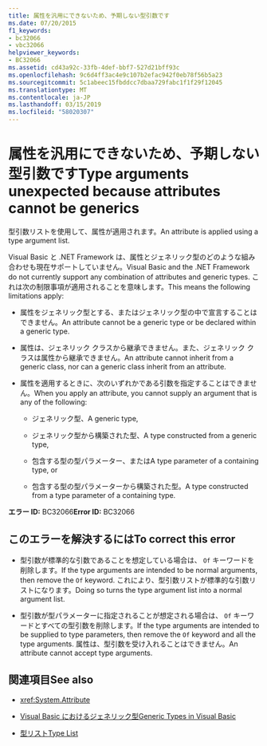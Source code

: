 ```yaml
---
title: 属性を汎用にできないため、予期しない型引数です
ms.date: 07/20/2015
f1_keywords:
- bc32066
- vbc32066
helpviewer_keywords:
- BC32066
ms.assetid: cd43a92c-33fb-4def-bbf7-527d21bff93c
ms.openlocfilehash: 9c6d4ff3ac4e9c107b2efac942f0eb78f56b5a23
ms.sourcegitcommit: 5c1abeec15fbddcc7dbaa729fabc1f1f29f12045
ms.translationtype: MT
ms.contentlocale: ja-JP
ms.lasthandoff: 03/15/2019
ms.locfileid: "58020307"
---
```

# <a name="type-arguments-unexpected-because-attributes-cannot-be-generics"></a><span data-ttu-id="a697f-102">属性を汎用にできないため、予期しない型引数です</span><span class="sxs-lookup"><span data-stu-id="a697f-102">Type arguments unexpected because attributes cannot be generics</span></span>
<span data-ttu-id="a697f-103">型引数リストを使用して、属性が適用されます。</span><span class="sxs-lookup"><span data-stu-id="a697f-103">An attribute is applied using a type argument list.</span></span>  
  
 <span data-ttu-id="a697f-104">Visual Basic と .NET Framework は、属性とジェネリック型のどのような組み合わせも現在サポートしていません。</span><span class="sxs-lookup"><span data-stu-id="a697f-104">Visual Basic and the .NET Framework do not currently support any combination of attributes and generic types.</span></span> <span data-ttu-id="a697f-105">これは次の制限事項が適用されることを意味します。</span><span class="sxs-lookup"><span data-stu-id="a697f-105">This means the following limitations apply:</span></span>  
  
-   <span data-ttu-id="a697f-106">属性をジェネリック型とする、またはジェネリック型の中で宣言することはできません。</span><span class="sxs-lookup"><span data-stu-id="a697f-106">An attribute cannot be a generic type or be declared within a generic type.</span></span>  
  
-   <span data-ttu-id="a697f-107">属性は、ジェネリック クラスから継承できません。また、ジェネリック クラスは属性から継承できません。</span><span class="sxs-lookup"><span data-stu-id="a697f-107">An attribute cannot inherit from a generic class, nor can a generic class inherit from an attribute.</span></span>  
  
-   <span data-ttu-id="a697f-108">属性を適用するときに、次のいずれかである引数を指定することはできません。</span><span class="sxs-lookup"><span data-stu-id="a697f-108">When you apply an attribute, you cannot supply an argument that is any of the following:</span></span>  
  
    -   <span data-ttu-id="a697f-109">ジェネリック型、</span><span class="sxs-lookup"><span data-stu-id="a697f-109">A generic type,</span></span>  
  
    -   <span data-ttu-id="a697f-110">ジェネリック型から構築された型、</span><span class="sxs-lookup"><span data-stu-id="a697f-110">A type constructed from a generic type,</span></span>  
  
    -   <span data-ttu-id="a697f-111">包含する型の型パラメーター、または</span><span class="sxs-lookup"><span data-stu-id="a697f-111">A type parameter of a containing type, or</span></span>  
  
    -   <span data-ttu-id="a697f-112">包含する型の型パラメーターから構築された型。</span><span class="sxs-lookup"><span data-stu-id="a697f-112">A type constructed from a type parameter of a containing type.</span></span>  
  
 <span data-ttu-id="a697f-113">**エラー ID:** BC32066</span><span class="sxs-lookup"><span data-stu-id="a697f-113">**Error ID:** BC32066</span></span>  
  
## <a name="to-correct-this-error"></a><span data-ttu-id="a697f-114">このエラーを解決するには</span><span class="sxs-lookup"><span data-stu-id="a697f-114">To correct this error</span></span>  
  
-   <span data-ttu-id="a697f-115">型引数が標準的な引数であることを想定している場合は、 `Of` キーワードを削除します。</span><span class="sxs-lookup"><span data-stu-id="a697f-115">If the type arguments are intended to be normal arguments, then remove the `Of` keyword.</span></span> <span data-ttu-id="a697f-116">これにより、型引数リストが標準的な引数リストになります。</span><span class="sxs-lookup"><span data-stu-id="a697f-116">Doing so turns the type argument list into a normal argument list.</span></span>  
  
-   <span data-ttu-id="a697f-117">型引数が型パラメーターに指定されることが想定される場合は、 `Of` キーワードとすべての型引数を削除します。</span><span class="sxs-lookup"><span data-stu-id="a697f-117">If the type arguments are intended to be supplied to type parameters, then remove the `Of` keyword and all the type arguments.</span></span> <span data-ttu-id="a697f-118">属性は、型引数を受け入れることはできません。</span><span class="sxs-lookup"><span data-stu-id="a697f-118">An attribute cannot accept type arguments.</span></span>  
  
## <a name="see-also"></a><span data-ttu-id="a697f-119">関連項目</span><span class="sxs-lookup"><span data-stu-id="a697f-119">See also</span></span>

- <xref:System.Attribute>

- [<span data-ttu-id="a697f-120">Visual Basic におけるジェネリック型</span><span class="sxs-lookup"><span data-stu-id="a697f-120">Generic Types in Visual Basic</span></span>](../../visual-basic/programming-guide/language-features/data-types/generic-types.md)
- [<span data-ttu-id="a697f-121">型リスト</span><span class="sxs-lookup"><span data-stu-id="a697f-121">Type List</span></span>](../../visual-basic/language-reference/statements/type-list.md)
